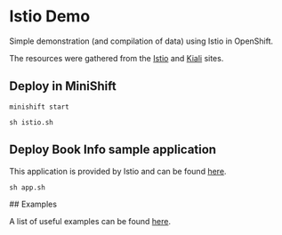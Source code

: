 # Istio Demo

Simple demonstration (and compilation of data) using Istio in OpenShift.

The resources were gathered from the [Istio](http://istio.io) and [Kiali](http://kiali.io) sites.

## Deploy in MiniShift

    minishift start

    sh istio.sh

## Deploy Book Info sample application

This application is provided by Istio and can be found [here](http://istio.io/docs/examples/bookinfo).

    sh app.sh

## Examples

A list of useful examples can be found [here](http://istio.io/docs/examples/intelligent-routing).

